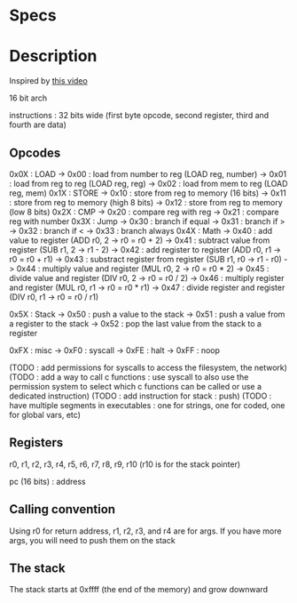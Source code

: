 # Specs

# Description

Inspired by [this video](https://www.youtube.com/watch?v=wjHlvQfo5uI)

16 bit arch

instructions : 32 bits wide (first byte opcode, second register, third and fourth are data)

## Opcodes

0x0X : LOAD
-> 0x00 : load from number to reg (LOAD reg, number)
-> 0x01 : load from reg to reg (LOAD reg, reg)
-> 0x02 : load from mem to reg (LOAD reg, mem)
0x1X : STORE
-> 0x10 : store from reg to memory (16 bits)
-> 0x11 : store from reg to memory (high 8 bits)
-> 0x12 : store from reg to memory (low 8 bits)
0x2X : CMP
-> 0x20 : compare reg with reg
-> 0x21 : compare reg with number
0x3X : Jump
-> 0x30 : branch if equal
-> 0x31 : branch if >
-> 0x32 : branch if <
-> 0x33 : branch always
0x4X : Math
-> 0x40 : add value to register (ADD r0, 2 -> r0 = r0 + 2)
-> 0x41 : subtract value from register (SUB r1, 2 -> r1 - 2)
-> 0x42 : add register to register (ADD r0, r1 -> r0 = r0 + r1)
-> 0x43 : substract register from register (SUB r1, r0 -> r1 - r0)
-> 0x44 : multiply value and register (MUL r0, 2 -> r0 = r0 * 2)
-> 0x45 : divide value and register (DIV r0, 2 -> r0 = r0 / 2)
-> 0x46 : multiply register and register (MUL r0, r1 -> r0 = r0 * r1)
-> 0x47 : divide register and register (DIV r0, r1 -> r0 = r0 / r1)

0x5X : Stack
-> 0x50 : push a value to the stack
-> 0x51 : push a value from a register to the stack
-> 0x52 : pop the last value from the stack to a register


0xFX : misc
-> 0xF0 : syscall
-> 0xFE : halt
-> 0xFF : noop

(TODO : add permissions for syscalls to access the filesystem, the network)
(TODO : add a way to call c functions : use syscall to also use the permission system to select which c functions can be called or use a dedicated instruction)
(TODO : add instruction for stack : push)
(TODO : have multiple segments in executables : one for strings, one for coded, one for global vars, etc)

## Registers

r0, r1, r2, r3, r4, r5, r6, r7, r8, r9, r10 (r10 is for the stack pointer)

pc (16 bits) : address

## Calling convention

Using r0 for return address,
r1, r2, r3, and r4 are for args. If you have more args, you will need to push them on the stack

## The stack

The stack starts at 0xffff (the end of the memory) and grow downward